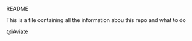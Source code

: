 README

This is a file containing all the information abou this repo and what to do

[@iAviate](https://twitter.com/iAviate)

